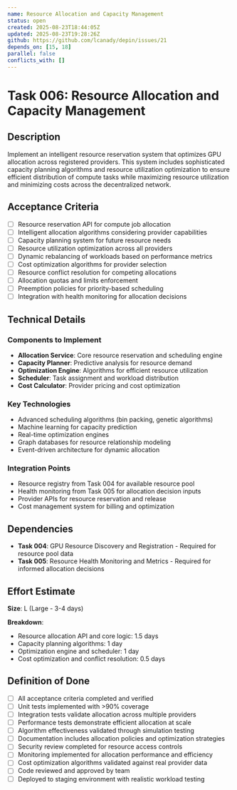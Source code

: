 ```yaml
---
name: Resource Allocation and Capacity Management
status: open
created: 2025-08-23T18:44:05Z
updated: 2025-08-23T19:28:26Z
github: https://github.com/lcanady/depin/issues/21
depends_on: [15, 18]
parallel: false
conflicts_with: []
---
```


# Task 006: Resource Allocation and Capacity Management

## Description

Implement an intelligent resource reservation system that optimizes GPU allocation across registered providers. This system includes sophisticated capacity planning algorithms and resource utilization optimization to ensure efficient distribution of compute tasks while maximizing resource utilization and minimizing costs across the decentralized network.

## Acceptance Criteria

- [ ] Resource reservation API for compute job allocation
- [ ] Intelligent allocation algorithms considering provider capabilities
- [ ] Capacity planning system for future resource needs
- [ ] Resource utilization optimization across all providers
- [ ] Dynamic rebalancing of workloads based on performance metrics
- [ ] Cost optimization algorithms for provider selection
- [ ] Resource conflict resolution for competing allocations
- [ ] Allocation quotas and limits enforcement
- [ ] Preemption policies for priority-based scheduling
- [ ] Integration with health monitoring for allocation decisions

## Technical Details

### Components to Implement
- **Allocation Service**: Core resource reservation and scheduling engine
- **Capacity Planner**: Predictive analysis for resource demand
- **Optimization Engine**: Algorithms for efficient resource utilization
- **Scheduler**: Task assignment and workload distribution
- **Cost Calculator**: Provider pricing and cost optimization

### Key Technologies
- Advanced scheduling algorithms (bin packing, genetic algorithms)
- Machine learning for capacity prediction
- Real-time optimization engines
- Graph databases for resource relationship modeling
- Event-driven architecture for dynamic allocation

### Integration Points
- Resource registry from Task 004 for available resource pool
- Health monitoring from Task 005 for allocation decision inputs
- Provider APIs for resource reservation and release
- Cost management system for billing and optimization

## Dependencies

- **Task 004**: GPU Resource Discovery and Registration - Required for resource pool data
- **Task 005**: Resource Health Monitoring and Metrics - Required for informed allocation decisions

## Effort Estimate

**Size**: L (Large - 3-4 days)

**Breakdown**:
- Resource allocation API and core logic: 1.5 days
- Capacity planning algorithms: 1 day
- Optimization engine and scheduler: 1 day
- Cost optimization and conflict resolution: 0.5 days

## Definition of Done

- [ ] All acceptance criteria completed and verified
- [ ] Unit tests implemented with >90% coverage
- [ ] Integration tests validate allocation across multiple providers
- [ ] Performance tests demonstrate efficient allocation at scale
- [ ] Algorithm effectiveness validated through simulation testing
- [ ] Documentation includes allocation policies and optimization strategies
- [ ] Security review completed for resource access controls
- [ ] Monitoring implemented for allocation performance and efficiency
- [ ] Cost optimization algorithms validated against real provider data
- [ ] Code reviewed and approved by team
- [ ] Deployed to staging environment with realistic workload testing
